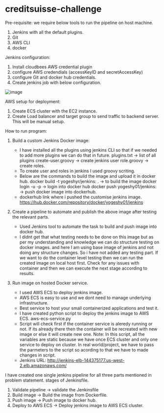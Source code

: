 # creditsuisse-challenge

Pre-requisite:
  we require below tools to run the pipeline on host machine.
  1. Jenkins with all the default plugins.
  2. Git
  3. AWS CLI
  4. docker
  
  Jenkins configuration:
  1. Install cloudbees AWS credential plugin
  2. configure AWS credendials (accessKeyID and secretAccessKey)
  3. configure Git and docker hub credentials.
  4. Create jenkins job with below configuration.
  
  ![image](https://user-images.githubusercontent.com/11476219/145175273-73a7151e-22f8-4d85-a531-f2e572e020a8.png)


  AWS setup for deployment:
  1. Create ECS cluster with the EC2 instance.
  2. Create Load balancer and target group to send traffic to backend server.
  This will be manual setup.
 
How to run program:
  1. Build a custom Jenkins Docker image:
      - I have installed all the plugins using jenkins CLI so that if we needed to add more plugins we can do that in future.
        plugins.txt -> list of all plugins
        create-user.groovy -> create jenkins user
        role.groovy -> create roles.
      - To create user and roles in jenkins I used groovy scriting. 
      - Below are the commands to build the image and upload it in docker hub.
        docker build -t yogeshyr/jenkins:<version> .  -> to build the image
        docker login -u <username> -p <passowrd>      -> login into docker hub
        docker push yogeshy01/jenkins:<version>       -> push docker image into dockerhub.
      - dockerhub link where i pushed the customise jenkins image.
        https://hub.docker.com/repository/docker/yogeshy01/jenkins
  
  2. Create a pipeline to automate and publish the above image after testing the relevant parts.
      - Used Jenkins tool to automate the task to build and push image into docker hub.
      - I didnt get that what testing needs to be done on this image but as per my understanding and knowledge we can do structure testing on docker images.
        and here I am using base image of jenkins and not doing any structure changes. So i have not added any testing part.
        If we want to do the container level testing then we can run the created image on local host first. Check for any issues with container and then we can               execute the next stage according to results.
  
  3. Run image on hosted Docker service.
      - I used AWS ECS to deploy jenkins image.
      - AWS ECS is easy to use and we dont need to manage underlying infrastructure. 
      - Best service to host your small containerized applications and test it.
      - I have created python script to deploy the jenkins image to AWS ECS.
        aws-ecs-service.py 
      - Script will check first if the container service is aleredy running or not.
        If its already there then the container will be recreated with new image
         or else it will create new one.
        Note: In this script, all the variables are static because we have once ECS cluster and only one service to deploy on cluster.
        In real world/project, we have to pass the parmeters to the script so acording to that we have to made changes in script.
      - Jenkins URL: http://jenkins-elb-144375177.us-west-2.elb.amazonaws.com/
  
I have created one single jenkins pipeline for all three parts mentioned in problem statement. 
stages of Jenkinsfile.
  1. Validate pipeline  -> validate the Jenkinsfile
  2. Build image        -> Build the image from Dockerfile.
  3. Push image         -> Push image to docker hub.
  4. Deploy to AWS ECS  -> Deploy jenkins image to AWS ECS cluster.


